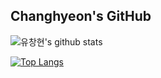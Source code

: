 ## Changhyeon's GitHub

![유창현's github stats](https://github-readme-stats.vercel.app/api?username=spaceOfSoul&show_icons=true&theme=github_white)

[![Top Langs](https://github-readme-stats.vercel.app/api/top-langs/?username=spaceOfSoul&layout=compact)](https://github.com/spaceOfSoul/github-readme-stats)
